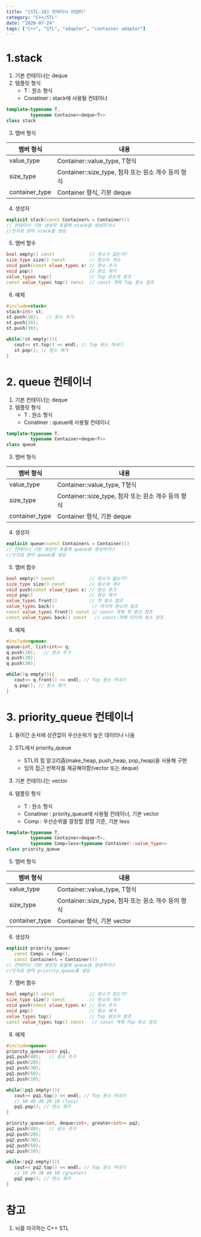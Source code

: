 ```yaml
---
title: "[STL-18] 컨테이너 어댑터"
category: "C++/STL"
date: "2020-07-24"
tags: ["C++", "STL", "adapter", "container adapter"]
---
```


# 1.stack

1. 기본 컨테이너는 deque
2. 템플릿 형식
   - T : 원소 형식
   - Conatiner : stack에 사용될 컨테이너

```cpp
template<typename T,
         typename Container=deque<T>>
class stack
```

3. 멤버 형식

| 멤버 형식      | 내용                                                |
| -------------- | --------------------------------------------------- |
| value_type     | Container::value_type, T형식                        |
| size_type      | Container::size_type, 첨자 또는 원소 개수 등의 형식 |
| container_type | Container 형식, 기본 deque                          |

4. 생성자

```cpp
explicit stack(const Container& = Container())
// 컨테이너 기본 생성자 호출해 stack을 생성하거나
//인자로 받아 stack을 생성
```

5. 멤버 함수

```cpp
bool empty() const             // 원소가 없는가?
size_type size() const         // 원소의 개수
void push(const vluae_type& x) // 원소 추가
void pop()                     // 원소 제거
value_type& top()              // Top 원소의 참조
const value_type& top() const  // const 객체 Top 원소 참조
```

6. 예제

```cpp
#include<stack>
stack<int> st;
st.push(10);   // 원소 추가
st.push(20);
st.push(30);

while(!st.empty()){
   cout<< st.top() << endl; // Top 원소 꺼내기
   st.pop(); // 원소 제거
}
```

# 2. queue 컨테이너

1. 기본 컨테이너는 deque
2. 템플릿 형식
   - T : 원소 형식
   - Conatiner : queue에 사용될 컨테이너

```cpp
template<typename T,
         typename Container=deque<T>>
class queue
```

3. 멤버 형식

| 멤버 형식      | 내용                                                |
| -------------- | --------------------------------------------------- |
| value_type     | Container::value_type, T형식                        |
| size_type      | Container::size_type, 첨자 또는 원소 개수 등의 형식 |
| container_type | Container 형식, 기본 deque                          |

4. 생성자

```cpp
explicit queue(const Container& = Container())
// 컨테이너 기본 생성자 호출해 queue을 생성하거나
//인자로 받아 queue를 생성
```

5. 멤버 함수

```cpp
bool empty() const             // 원소가 없는가?
size_type size() const         // 원소의 개수
void push(const vluae_type& x) // 원소 추가
void pop()                     // 원소 제거
value_type& front()            // 첫 원소 참조
value_type& back()              // 마지막 원소의 참조
const value_type& front() const // const 객체 첫 원소 참조
const value_type& back() const   // const 객체 마지막 원소 참조
```

6. 예제

```cpp
#include<queue>
queue<int, list<int>> q;
q.push(10);   // 원소 추가
q.push(20);
q.push(30);

while(!q.empty()){
   cout<< q.front() << endl; // Top 원소 꺼내기
   q.pop(); // 원소 제거
}
```

# 3. priority_queue 컨테이너

1. 들어간 순서에 상관없이 우선순위가 높은 데이터나 나옴

2. STL에서 priority_queue
   - STL의 힙 알고리즘(make_heap, push_heap, pop_heap)을 사용해 구현
   - 임의 접근 반복자를 제공해야함(vector 또는 deque)
3. 기본 컨테이너는 vector
4. 템플릿 형식
   - T : 원소 형식
   - Conatiner : priority_queue에 사용될 컨테이너, 기본 vector
   - Comp : 우선순위를 결정할 정렬 기준, 기본 less

```cpp
template<typename T,
         typename Container=deque<T>,
         typename Comp=less<typename Container::value_type>>
class priority_queue
```

5. 멤버 형식

| 멤버 형식      | 내용                                                |
| -------------- | --------------------------------------------------- |
| value_type     | Container::value_type, T형식                        |
| size_type      | Container::size_type, 첨자 또는 원소 개수 등의 형식 |
| container_type | Container 형식, 기본 vector                         |

6. 생성자

```cpp
explicit priority_queue(
   const Comp& = Comp(),
   const Container& = Container())
// 컨테이너 기본 생성자 호출해 queue을 생성하거나
//인자로 받아 priority_queue를 생성
```

7. 멤버 함수

```cpp
bool empty() const             // 원소가 없는가?
size_type size() const         // 원소의 개수
void push(const vluae_type& x) // 원소 추가
void pop()                     // 원소 제거
value_type& top()              // Top 원소의 참조
const value_type& top() const   // const 객체 Top 원소 참조
```

8. 예제

```cpp
#include<queue>
priority_queue<int> pq1;
pq1.push(40);   // 원소 추가
pq1.push(20);
pq1.push(30);
pq1.push(50);
pq1.push(10);

while(!pq1.empty()){
   cout<< pq1.top() << endl; // Top 원소 꺼내기
   // 50 40 30 20 10 (less)
   pq1.pop(); // 원소 제거
}

priority_queue<int, deque<int>, greater<int>> pq2;
pq2.push(40);   // 원소 추가
pq2.push(20);
pq2.push(30);
pq2.push(50);
pq2.push(10);

while(!pq2.empty()){
   cout<< pq2.top() << endl; // Top 원소 꺼내기
   // 10 20 30 40 50 (greater)
   pq2.pop(); // 원소 제거
}

```

# 참고

1. 뇌를 자극하는 C++ STL
